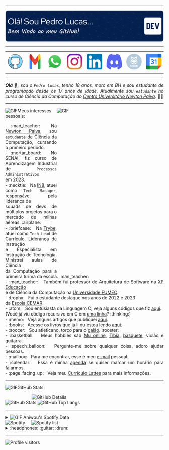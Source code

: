 -----

<div>
<img align="center" alt="Header" src="https://github.com/Pedro-Ani-Lucas/Pedro-Ani-Lucas/blob/main/img/github-header-image.png?raw=true"/>
</div>

-----

<div align="center">
<table>
<tr>
 <td align="center" colspan="11"></td>
</tr> 
<tr>
<td><a href="https://github.com/Pedro-Ani-Lucas" target="_blank"><img src="https://github.com/Pedro-Ani-Lucas/Pedro-Ani-Lucas/blob/main/img/github4.png?raw=true" width="50px" height="50px"/></a>
</td>
</td>
<td><a href="mailto:aniwoucontato@gmail.com" target="_blank"><img src="https://github.com/Pedro-Ani-Lucas/Pedro-Ani-Lucas/blob/main/img/gmail2.png?raw=true" width="50px" height="50px"/></a>
</td>
<td><a href="https://wa.me/5531995990661" target="_blank"><img src="https://github.com/Pedro-Ani-Lucas/Pedro-Ani-Lucas/blob/main/img/wpp2.png?raw=true" width="50px" height="50px"/></a>
</td>
<td><a href="https://www.instagram.com/pedro_lucas_ani/" target="_blank"><img src="https://github.com/Pedro-Ani-Lucas/Pedro-Ani-Lucas/blob/main/img/insta2.png?raw=true" width="50px" height="50px"/></a>
</td>
<td><a href="https://www.linkedin.com/in/pedro-lucas-pereira-3507042a2/" target="_blank"><img src="https://github.com/Pedro-Ani-Lucas/Pedro-Ani-Lucas/blob/main/img/linkedin2.png?raw=true" width="50px" height="50px"/></a>
</td>
</td>
<td><a href="https://discordapp.com/users/262388933873238025" target="_blank"><img src="https://github.com/Pedro-Ani-Lucas/Pedro-Ani-Lucas/blob/main/img/discord2.png?raw=true" width="50px" height="50px"/></a>
</td>
<td><a href="https://www.skoob.com.br/perfil/Pedro4301" target="_blank"><img src="https://github.com/Pedro-Ani-Lucas/Pedro-Ani-Lucas/blob/main/img/skoob2.png?raw=true" width="50px" height="50px"/></a>
</td>
</td>
<td><a href="https://calendly.com/aramuni/" target="_blank"><img src="https://github.com/Pedro-Ani-Lucas/Pedro-Ani-Lucas/blob/main/img/calendar2.png?raw=true" width="50px" height="50px"/></a>
</td>
</tr>
<tr>
 <td align="center" colspan="11"></td>
</tr> 
</table>

</div>
<div align="justify">

-----
 
 <i><b>Olá</b> :wave:, sou o <code>Pedro Lucas</code>, tenho 18 anos, moro em BH e sou estudante de programação desde os 17 anos de idade. Atualmente sou <code>estudante</code> no curso de Ciência da Computação do <a href="https://newtonpaiva.br/" target="_blank">Centro Universitário Newton Paiva</a>.</i> :man_teacher:<br />
</div>


-----

<div>
<div>
<img align="right" alt="GIF" src="https://github.com/joaopauloaramuni/joaopauloaramuni/blob/main/img/dev.gif?raw=true" width="340px" height="520px"/>
</div>

<img height="20" alt="GIF" src="https://github.com/joaopauloaramuni/joaopauloaramuni/blob/main/img/soulgem.gif?raw=true"/>Meus interesses pessoais:

<div align="justify">
<p> 
- :man_teacher: &nbsp; Na <a href="https://newtonpaiva.br/" target="_blank">Newton Paiva</a>, sou <code>estudante</code> de Ciência da Computação, cursando o primeiro período.<br/>
- :mortar_board: &nbsp; No SENAI, fiz curso de Aprendizagem Industrial de <code>Processos Administrativos</code> <br/>em 2023.<br/>
- :necktie: &nbsp; Na <a href="https://in8.com.br/" target="_blank">IN8</a>, atuei como <code>Tech Manager</code>, responsável pela liderança de<br /> squads de devs de múltiplos projetos para o mercado de milhas aéreas. :airplane:<br />
- :briefcase: &nbsp; Na <a href="https://www.betrybe.com/" target="_blank">Trybe</a>, atuei como <code>Tech Lead</code> de Currículo, Liderança de Instrução<br /> e Especialista em Instrução de Tecnologia. Ministrei aulas de Ciência<br /> da Computação para a primeira turma da escola. :man_teacher:<br />
- :man_teacher: &nbsp; Também fui professor de Arquitetura de Software na <a href="https://www.xpeducacao.com.br/" target="_blank">XP Educação</a><br /> e de Ciência da Computação na <a href="http://www.fumec.br/" target="_blank">Universidade FUMEC</a>.<br />
- :trophy: &nbsp; Fui o estudante destaque nos anos de 2022 e 2023<br /> da <a href="https://www.cemarescola.com.br" target="_blank">Escola CEMAR</a>.<br />
- :atom: &nbsp; Sou entusiasta da Linguagem C, veja alguns códigos que fiz <a href="https://github.com/joaopauloaramuni/c" target="_blank">aqui</a>.<br />(Você já viu código recursivo em C em <a href="https://github.com/joaopauloaramuni/c/blob/main/Aramuni.c" target="_blank">uma linha</a>? :thinking:)<br />
- :memo: &nbsp; Veja alguns artigos que publiquei <a href="https://scholar.google.com.br/citations?user=OARYxSYAAAAJ&hl=pt-BR&oi=ao" target="_blank">aqui</a>.<br />
- :books: &nbsp; Acesse os livros que já li ou estou lendo <a href="https://www.skoob.com.br/perfil/Aramuni" target="_blank">aqui</a>.<br />
- :soccer: &nbsp; Sou atleticano, torço para o <a href="https://www.arenamrv.com.br/" target="_blank">galão</a>. :rooster:<br />
- :basketball: &nbsp; Meus hobbies são <a href="https://muonline.webzen.com/pt" target="_blank">Mu online</a>, <a href="https://www.demolidores.com.br/" target="_blank">Tibia</a>, <a href="https://olympico.com.br/esportes/basquete/" target="_blank">basquete</a>, violão e guitarra.<br />
- :speech_balloon: &nbsp; Pergunte-me sobre qualquer coisa, adoro ajudar pessoas.<br />
- :mailbox: &nbsp; Para me encontrar, esse é meu <a href="mailto:joaopauloaramuni@gmail.com" target="_blank">e-mail</a> pessoal.<br />
- :calendar: &nbsp; Essa é minha <a href="https://calendly.com/aramuni/30min" target="_blank">agenda</a> se quiser marcar um horário para falarmos.<br />
- :page_facing_up: &nbsp; Veja meu <a href="http://lattes.cnpq.br/1208427665892059" target="_blank">Currículo Lattes</a> para mais informações.
</p>
</div>

-----

<img height="20" alt="GIF" src="https://github.com/joaopauloaramuni/joaopauloaramuni/blob/main/img/graphic.gif?raw=true"/>GitHub Stats:

<div>
<img align="right" alt="GitHub Details" width="420px" src="http://github-profile-summary-cards.vercel.app/api/cards/profile-details?username=Pedro-Ani-Lucas&theme=github_dark"/>
<!--- <img alt="GitHub Commits" width="200px" src="http://github-profile-summary-cards.vercel.app/api/cards/productive-time?username=Pedro-Ani-Lucas&theme=github_dark"/> -->
<img alt="GitHub Stats" width="200px" src="http://github-profile-summary-cards.vercel.app/api/cards/stats?username=Pedro-Ani-Lucas&theme=github_dark"/>
<img alt="GitHub Top Langs" width="200px" src="http://github-profile-summary-cards.vercel.app/api/cards/repos-per-language?username=Pedro-Ani-Lucas&theme=github_dark"/>
</div>

-----

<div>
<div>
<details>
<summary><img height="20" alt="GIF" src="https://github.com/joaopauloaramuni/joaopauloaramuni/blob/main/img/spotify.gif?raw=true"/> Aniwou's Spotify Data</summary>
<img src="https://data-card-for-spotify.herokuapp.com/api/card?user_id=yr1ag4o202hycq90jcswbew5n" alt="Data Card for Spotify">
</details>
</div>
<div>
<img alt="Spotify" width="200px" height="270px" src="https://spotify-github-profile.vercel.app/api/view?uid=yr1ag4o202hycq90jcswbew5n&cover_image=true&theme=default"/> &nbsp; &nbsp; 
<img alt="Spotify list" width="200px" height="270px" src="https://spotify-recently-played-readme.vercel.app/api?user=yr1ag4o202hycq90jcswbew5n&count=10"/>
</div>
<div>
<details>
<summary>:headphones: :guitar: :drum:</summary>

[Charlie Brown Jr. - Céu Azul Ao Vivo - Chegou Quem Faltava](https://github.com/joaopauloaramuni/joaopauloaramuni/assets/58268075/c6568311-54c8-4c00-aced-26aacd69f8a1)

</details>
</div>
</div>

-----

<img alt="Profile visitors" src="https://komarev.com/ghpvc/?username=Pedro-Ani-Lucas"/>
